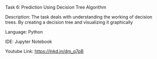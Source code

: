 Task 6: Prediction Using Decision Tree Algorithm

Description: The task deals with understanding the working of decision trees. By creating a decision tree and visualizing it graphically

Language: Python

IDE: Jupyter Notebook

Youtube Link: https://lnkd.in/dm_q7pB
